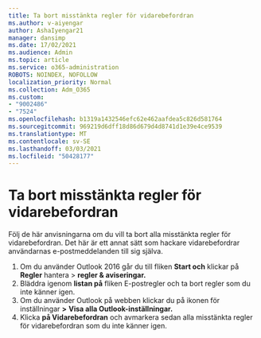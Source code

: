 ```yaml
---
title: Ta bort misstänkta regler för vidarebefordran
ms.author: v-aiyengar
author: AshaIyengar21
manager: dansimp
ms.date: 17/02/2021
ms.audience: Admin
ms.topic: article
ms.service: o365-administration
ROBOTS: NOINDEX, NOFOLLOW
localization_priority: Normal
ms.collection: Adm_O365
ms.custom:
- "9002486"
- "7524"
ms.openlocfilehash: b1319a1432546efc62e462aafdea5c826d581764
ms.sourcegitcommit: 969219d6dff18d86d679d4d8741d1e39e4ce9539
ms.translationtype: MT
ms.contentlocale: sv-SE
ms.lasthandoff: 03/03/2021
ms.locfileid: "50428177"
---
```

# <a name="remove-suspicious-forwarding-rules"></a>Ta bort misstänkta regler för vidarebefordran

Följ de här anvisningarna om du vill ta bort alla misstänkta regler för vidarebefordran. Det här är ett annat sätt som hackare vidarebefordrar användarnas e-postmeddelanden till sig själva.

1. Om du använder Outlook 2016 går du till fliken **Start och** klickar på **Regler** hantera  >  **regler & aviseringar.** 
1. Bläddra igenom **listan på** fliken E-postregler och ta bort regler som du inte känner igen.
1. Om du använder Outlook på webben klickar du på ikonen för inställningar **>** **Visa alla Outlook-inställningar.**
1. Klicka **på Vidarebefordran** och avmarkera sedan alla misstänkta regler för vidarebefordran som du inte känner igen.

